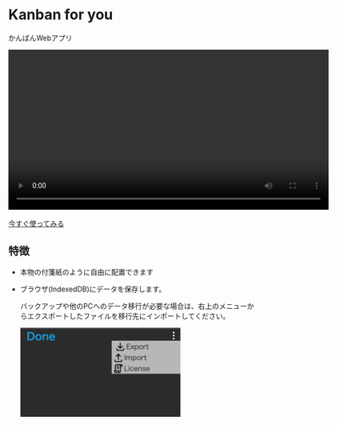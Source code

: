 # Kanban for you

かんばんWebアプリ

<video src="./img/operation.mp4" width="640" loop autoplay></video>

[今すぐ使ってみる](https://0n0123.github.io/kanban4u/)

## 特徴

- 本物の付箋紙のように自由に配置できます
- ブラウザ(IndexedDB)にデータを保存します。

    バックアップや他のPCへのデータ移行が必要な場合は、右上のメニューからエクスポートしたファイルを移行先にインポートしてください。

    <img src="./img/system-menu.png" style="width: 320px">

